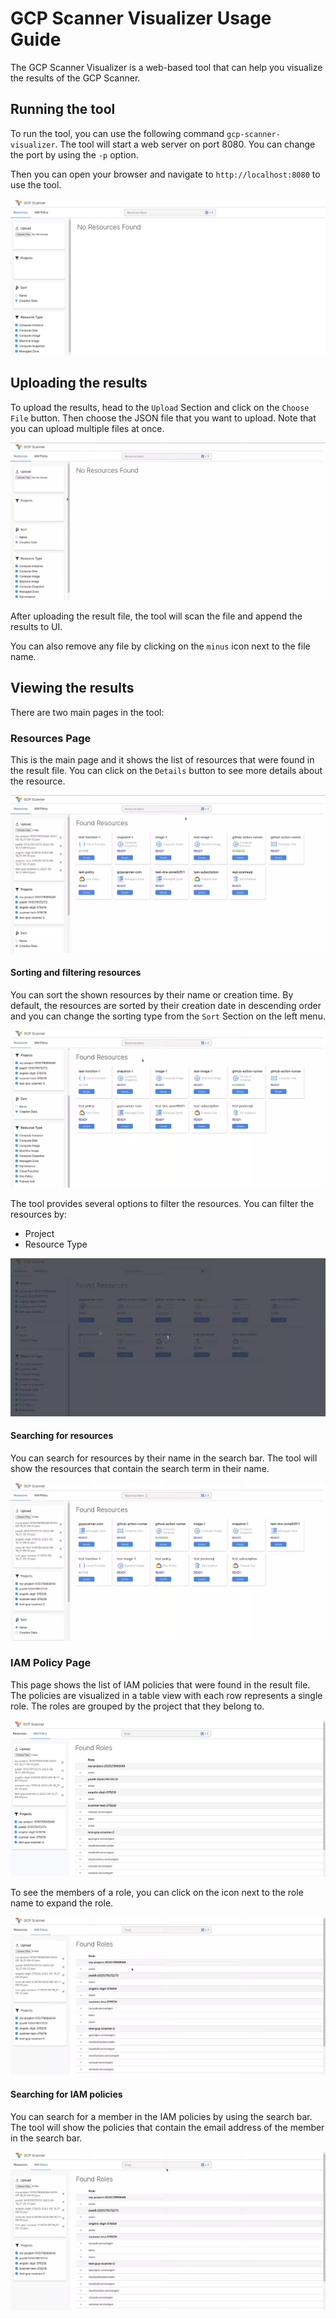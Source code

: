 # GCP Scanner Visualizer Usage Guide

The GCP Scanner Visualizer is a web-based tool that can help you visualize the results of the GCP Scanner.

## Running the tool

To run the tool, you can use the following command `gcp-scanner-visualizer`. The tool will start a web server on port 8080. You can change the port by using the `-p` option.

Then you can open your browser and navigate to `http://localhost:8080` to use the tool.

![GCP Scanner Visualizer](../../misc/visualization_tool_images/start_page.webp)

## Uploading the results

To upload the results, head to the `Upload` Section and click on the `Choose File` button. Then choose the JSON file that you want to upload. Note that you can upload multiple files at once.

![GCP Scanner Visualizer](../../misc/visualization_tool_images/upload.webp)

After uploading the result file, the tool will scan the file and append the results to UI.

You can also remove any file by clicking on the `minus` icon next to the file name.

## Viewing the results

There are two main pages in the tool:

### Resources Page

This is the main page and it shows the list of resources that were found in the result file. You can click on the `Details` button to see more details about the resource.

![GCP Scanner Visualizer](../../misc/visualization_tool_images/details.webp)

#### Sorting and filtering resources

You can sort the shown resources by their name or creation time. By default, the resources are sorted by their creation date in descending order and you can change the sorting type from the `Sort` Section on the left menu.

![GCP Scanner Visualizer](../../misc/visualization_tool_images/sort.webp)

The tool provides several options to filter the resources. You can filter the resources by:

- Project
- Resource Type

![GCP Scanner Visualizer](../../misc/visualization_tool_images/filter.webp)

#### Searching for resources

You can search for resources by their name in the search bar. The tool will show the resources that contain the search term in their name.

![GCP Scanner Visualizer](../../misc/visualization_tool_images/search_resources.webp)

### IAM Policy Page

This page shows the list of IAM policies that were found in the result file. The policies are visualized in a table view with each row represents a single role. The roles are grouped by the project that they belong to.

![GCP Scanner Visualizer](../../misc/visualization_tool_images/iam_policies.webp)

To see the members of a role, you can click on the icon next to the role name to expand the role.

![GCP Scanner Visualizer](../../misc/visualization_tool_images/expand_role.webp)

#### Searching for IAM policies

You can search for a member in the IAM policies by using the search bar. The tool will show the policies that contain the email address of the member in the search bar.

![GCP Scanner Visualizer](../../misc/visualization_tool_images/search_role.webp)
